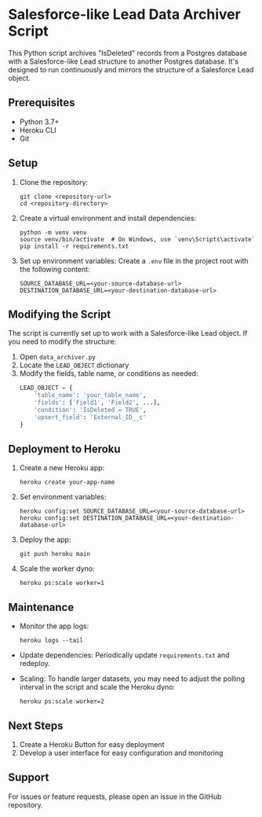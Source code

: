 # Salesforce-like Lead Data Archiver Script

This Python script archives "IsDeleted" records from a Postgres database with a Salesforce-like Lead structure to another Postgres database. It's designed to run continuously and mirrors the structure of a Salesforce Lead object.

## Prerequisites

- Python 3.7+
- Heroku CLI
- Git

## Setup

1. Clone the repository:
   ```
   git clone <repository-url>
   cd <repository-directory>
   ```

2. Create a virtual environment and install dependencies:
   ```
   python -m venv venv
   source venv/bin/activate  # On Windows, use `venv\Scripts\activate`
   pip install -r requirements.txt
   ```

3. Set up environment variables:
   Create a `.env` file in the project root with the following content:
   ```
   SOURCE_DATABASE_URL=<your-source-database-url>
   DESTINATION_DATABASE_URL=<your-destination-database-url>
   ```

## Modifying the Script

The script is currently set up to work with a Salesforce-like Lead object. If you need to modify the structure:

1. Open `data_archiver.py`
2. Locate the `LEAD_OBJECT` dictionary
3. Modify the fields, table name, or conditions as needed:
   ```python
   LEAD_OBJECT = {
       'table_name': 'your_table_name',
       'fields': ['Field1', 'Field2', ...],
       'condition': 'IsDeleted = TRUE',
       'upsert_field': 'External_ID__c'
   }
   ```

## Deployment to Heroku

1. Create a new Heroku app:
   ```
   heroku create your-app-name
   ```

2. Set environment variables:
   ```
   heroku config:set SOURCE_DATABASE_URL=<your-source-database-url>
   heroku config:set DESTINATION_DATABASE_URL=<your-destination-database-url>
   ```

3. Deploy the app:
   ```
   git push heroku main
   ```

4. Scale the worker dyno:
   ```
   heroku ps:scale worker=1
   ```

## Maintenance

- Monitor the app logs:
  ```
  heroku logs --tail
  ```

- Update dependencies:
  Periodically update `requirements.txt` and redeploy.

- Scaling:
  To handle larger datasets, you may need to adjust the polling interval in the script and scale the Heroku dyno:
  ```
  heroku ps:scale worker=2
  ```

## Next Steps

1. Create a Heroku Button for easy deployment
2. Develop a user interface for easy configuration and monitoring

## Support

For issues or feature requests, please open an issue in the GitHub repository.